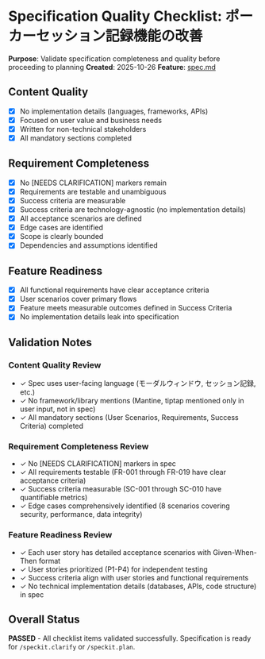 # Specification Quality Checklist: ポーカーセッション記録機能の改善

**Purpose**: Validate specification completeness and quality before proceeding to planning
**Created**: 2025-10-26
**Feature**: [spec.md](../spec.md)

## Content Quality

- [x] No implementation details (languages, frameworks, APIs)
- [x] Focused on user value and business needs
- [x] Written for non-technical stakeholders
- [x] All mandatory sections completed

## Requirement Completeness

- [x] No [NEEDS CLARIFICATION] markers remain
- [x] Requirements are testable and unambiguous
- [x] Success criteria are measurable
- [x] Success criteria are technology-agnostic (no implementation details)
- [x] All acceptance scenarios are defined
- [x] Edge cases are identified
- [x] Scope is clearly bounded
- [x] Dependencies and assumptions identified

## Feature Readiness

- [x] All functional requirements have clear acceptance criteria
- [x] User scenarios cover primary flows
- [x] Feature meets measurable outcomes defined in Success Criteria
- [x] No implementation details leak into specification

## Validation Notes

### Content Quality Review
- ✓ Spec uses user-facing language (モーダルウィンドウ, セッション記録, etc.)
- ✓ No framework/library mentions (Mantine, tiptap mentioned only in user input, not in spec)
- ✓ All mandatory sections (User Scenarios, Requirements, Success Criteria) completed

### Requirement Completeness Review
- ✓ No [NEEDS CLARIFICATION] markers in spec
- ✓ All requirements testable (FR-001 through FR-019 have clear acceptance criteria)
- ✓ Success criteria measurable (SC-001 through SC-010 have quantifiable metrics)
- ✓ Edge cases comprehensively identified (8 scenarios covering security, performance, data integrity)

### Feature Readiness Review
- ✓ Each user story has detailed acceptance scenarios with Given-When-Then format
- ✓ User stories prioritized (P1-P4) for independent testing
- ✓ Success criteria align with user stories and functional requirements
- ✓ No technical implementation details (databases, APIs, code structure) in spec

## Overall Status

**PASSED** - All checklist items validated successfully. Specification is ready for `/speckit.clarify` or `/speckit.plan`.
